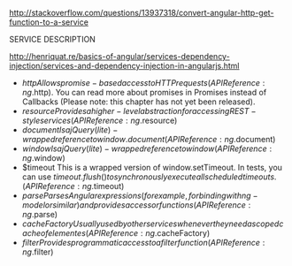 http://stackoverflow.com/questions/13937318/convert-angular-http-get-function-to-a-service



SERVICE	DESCRIPTION

http://henriquat.re/basics-of-angular/services-dependency-injection/services-and-dependency-injection-in-angularjs.html

* $http	Allows promise-based access to HTTP requests (API Reference: ng.$http). You can read more about promises in Promises instead of Callbacks (Please note: this chapter has not yet been released).
* $resource	Provides a higher-level abstraction for accessing REST-style services (API Reference: ng.$resource)
* $document	Is a jQuery (lite)-wrapped reference to window.document (API Reference: ng.$document)
* $window	Is a jQuery (lite)-wrapped reference to window (API Reference: ng.$window)
* $timeout	This is a wrapped version of window.setTimeout. In tests, you can use $timeout.flush() to synchronously execute all scheduled timeouts. (API Reference: ng.$timeout)
* $parse	Parses Angular expressions (for example, for binding with ng-model or similar) and provides accessor functions (API Reference: ng.$parse)
* $cacheFactory	Usually used by other services whenever they need a scoped cache of elementes (API Reference: ng.$cacheFactory)
* $filter	Provides programmatic access to a filter function (API Reference: ng.$filter)